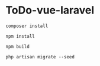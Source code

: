 # ToDo-vue-laravel
 
```
composer install
```

```
npm install
```

```
npm build
```

```
php artisan migrate --seed
```
